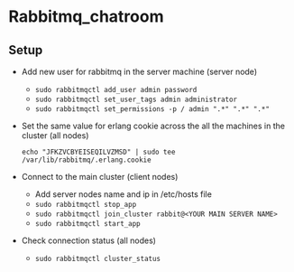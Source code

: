 # Rabbitmq_chatroom

Setup
--------

- Add new user for rabbitmq in the server machine (server node)

  - ``` sudo rabbitmqctl add_user admin password ```
  - ``` sudo rabbitmqctl set_user_tags admin administrator ```
  - ``` sudo rabbitmqctl set_permissions -p / admin ".*" ".*" ".*" ```


- Set the same value for erlang cookie across the all the machines in the cluster (all nodes)

  ``` echo "JFKZVCBYEISEQILVZMSD" | sudo tee /var/lib/rabbitmq/.erlang.cookie ```

- Connect to the main cluster (client nodes)

  - Add server nodes name and ip in /etc/hosts file
  - ``` sudo rabbitmqctl stop_app ```
  - ``` sudo rabbitmqctl join_cluster rabbit@<YOUR MAIN SERVER NAME> ```
  - ``` sudo rabbitmqctl start_app ```

- Check connection status (all nodes)

  - ``` sudo rabbitmqctl cluster_status ```